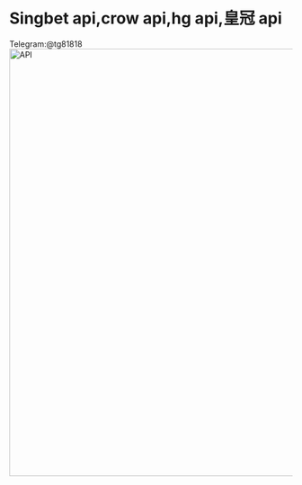 # Singbet api,crow api,hg api,皇冠 api
Telegram:@tg81818
<img width="760" alt="API" src="https://github.com/user-attachments/assets/c4e2b063-cc8a-4de3-b44c-4ea740f03db0" />

